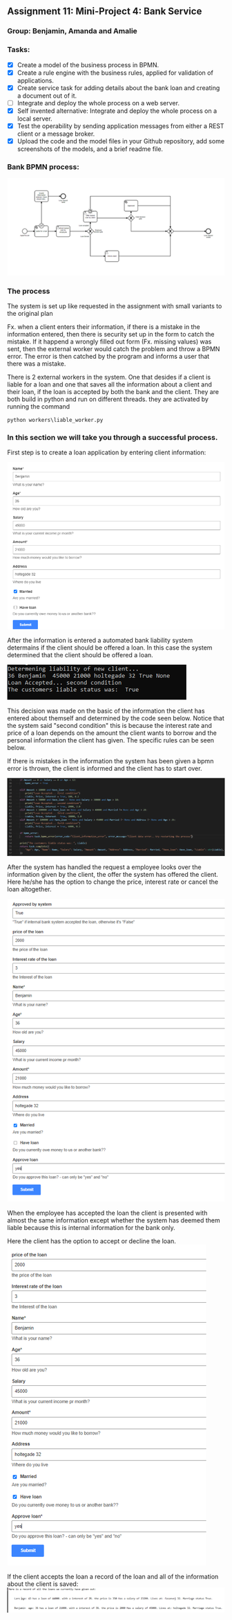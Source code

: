 ## Assignment 11: Mini-Project 4: Bank Service
### Group: Benjamin, Amanda and Amalie

### Tasks:
- [x] Create a model of the business process in BPMN.
- [x] Create a rule engine with the business rules, applied for validation of applications.
- [x] Create service task for adding details about the bank loan and creating a document out of it.
- [ ] Integrate and deploy the whole process on a web server.
- [x] Self invented alternative: Integrate and deploy the whole process on a local server.
- [x] Test the operability by sending application messages from either a REST client or a message broker.
- [x] Upload the code and the model files in your Github repository, add some screenshots of the models, and a brief readme file.

### Bank BPMN process:
![](https://github.com/kongshaug/Comunda_bank/blob/main/documentation_screenshots/model.PNG)

### The process
The system is set up like requested in the assignment with small variants to the original plan 

Fx. when a client enters their information, if there is a mistake in the information entered, then there is security set up in the form to catch the mistake. If it happend a wrongly filled out form (Fx. missing values) was sent, then the external worker would catch the problem and throw a BPMN error. The error is then catched by the program and informs a user that there was a mistake. 

There is 2 external workers in the system. One that desides if a client is liable for a loan and one that saves all the information about a client and their loan, if the loan is accepted by both the bank and the client. They are both build in python and run on different threads. they are activated by running the command 

```
python workers\liable_worker.py
```

### In this section we will take you through a successful process. 

First step is to create a loan application by entering client information:

![](https://github.com/kongshaug/Comunda_bank/blob/main/documentation_screenshots/step_1.PNG)

After the information is entered a automated bank liability system determains if the client should be offered a loan.
In this case the system determined that the client should be offered a loan.

![](https://github.com/kongshaug/Comunda_bank/blob/main/documentation_screenshots/step_2.PNG)

This decision was made on the basic of the information the client has entered about themself and determined by the code seen below.
Notice that the system said "second condition" this is because the interest rate and price of a loan depends on the amount the client wants to borrow and the personal information the client has given. The specific rules can be seen below.

If there is mistakes in the information the system has been given a bpmn error is thrown, the client is informed and the client has to start over.

![](https://github.com/kongshaug/Comunda_bank/blob/main/documentation_screenshots/step_3.PNG)

After the system has handled the request a employee looks over the information given by the client, the offer the system has offered the client. Here he/she has the option to change the price, interest rate or cancel the loan altogether. 

![](https://github.com/kongshaug/Comunda_bank/blob/main/documentation_screenshots/step_4.PNG)

When the employee has accepted the loan the client is presented with almost the same information except whether the system has deemed them liable because this is internal information for the bank only.

Here the client has the option to accept or decline the loan.
![](https://github.com/kongshaug/Comunda_bank/blob/main/documentation_screenshots/step_5.PNG)

If the client accepts the loan a record of the loan and all of the information about the client is saved:
![](https://github.com/kongshaug/Comunda_bank/blob/main/documentation_screenshots/step_6.PNG)



